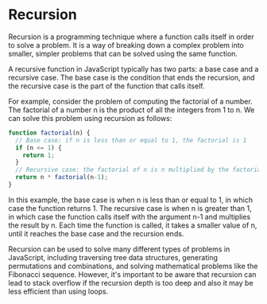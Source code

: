 # Recursion #

Recursion is a programming technique where a function calls itself in order to solve a problem. It is a way of breaking down a complex problem into smaller, simpler problems that can be solved using the same function.

A recursive function in JavaScript typically has two parts: a base case and a recursive case. The base case is the condition that ends the recursion, and the recursive case is the part of the function that calls itself.

For example, consider the problem of computing the factorial of a number. The factorial of a number n is the product of all the integers from 1 to n. We can solve this problem using recursion as follows:

```javascript
function factorial(n) {
  // Base case: if n is less than or equal to 1, the factorial is 1
  if (n <= 1) {
    return 1;
  }
  // Recursive case: the factorial of n is n multiplied by the factorial of n-1
  return n * factorial(n-1);
}
```

In this example, the base case is when n is less than or equal to 1, in which case the function returns 1. The recursive case is when n is greater than 1, in which case the function calls itself with the argument n-1 and multiplies the result by n. Each time the function is called, it takes a smaller value of n, until it reaches the base case and the recursion ends.

Recursion can be used to solve many different types of problems in JavaScript, including traversing tree data structures, generating permutations and combinations, and solving mathematical problems like the Fibonacci sequence. However, it's important to be aware that recursion can lead to stack overflow if the recursion depth is too deep and also it may be less efficient than using loops.